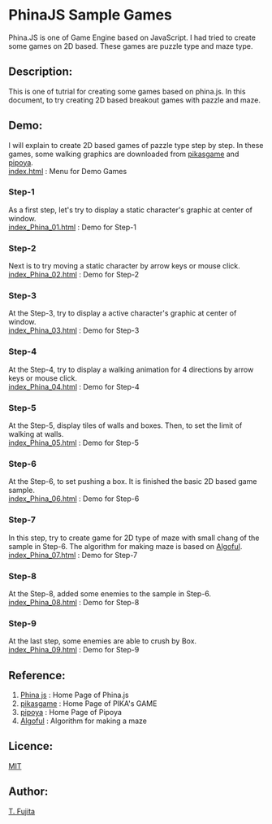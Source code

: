# PhinaJS Sample Games
Phina.JS is one of Game Engine based on JavaScript. I had tried to create some games on 2D based. These games are puzzle type and maze type.
## Description:
This is one of tutrial for creating some games based on phina.js. In this document, to try creating 2D based breakout games with pazzle and maze. 
## Demo:
I will explain to create 2D based games of pazzle type step by step. In these games, some walking graphics are downloaded from  [pikasgame](https://dorapika.wixsite.com/pikasgame) and [pipoya](http://blog.pipoya.net/).  
[index.html](https://to-fujita.github.io/PhinaJS_Sample_Games/index.html) : Menu for Demo Games
### Step-1
As a first step, let's try to display a static character's graphic at center of window.  
[index_Phina_01.html](https://to-fujita.github.io/PhinaJS_Sample_Games/index_Phina_01.html) : Demo for Step-1
### Step-2
Next is to try moving a static character by arrow keys or mouse click.  
[index_Phina_02.html](https://to-fujita.github.io/PhinaJS_Sample_Games/index_Phina_02.html) : Demo for Step-2
### Step-3
At the Step-3, try to display a active character's graphic at center of window.  
[index_Phina_03.html](https://to-fujita.github.io/PhinaJS_Sample_Games/index_Phina_03.html) : Demo for Step-3
### Step-4
At the Step-4, try to display a walking animation for 4 directions by arrow keys or mouse click.  
[index_Phina_04.html](https://to-fujita.github.io/PhinaJS_Sample_Games/index_Phina_04.html) : Demo for Step-4
### Step-5
At the Step-5, display tiles of walls and boxes. Then, to set the limit of walking at walls.  
[index_Phina_05.html](https://to-fujita.github.io/PhinaJS_Sample_Games/index_Phina_05.html) : Demo for Step-5
### Step-6
At the Step-6, to set pushing a box. It is finished the basic 2D based game sample.  
[index_Phina_06.html](https://to-fujita.github.io/PhinaJS_Sample_Games/index_Phina_06.html) : Demo for Step-6
### Step-7
In this step, try to create game for 2D type of maze with small chang of the sample in Step-6. The algorithm for making maze is based on [Algoful](http://algoful.com/Archive/Algorithm/MazeDig).  
[index_Phina_07.html](https://to-fujita.github.io/PhinaJS_Sample_Games/index_Phina_07.html) : Demo for Step-7
### Step-8
At the Step-8, added some enemies to the sample in Step-6.  
[index_Phina_08.html](https://to-fujita.github.io/PhinaJS_Sample_Games/index_Phina_08.html) : Demo for Step-8
### Step-9
At the last step, some enemies are able to crush by Box.  
[index_Phina_09.html](https://to-fujita.github.io/PhinaJS_Sample_Games/index_Phina_09.html) : Demo for Step-9
## Reference:
1. [Phina js](https://phinajs.com/) : Home Page of Phina.js  
2. [pikasgame](https://dorapika.wixsite.com/pikasgame) : Home Page of PIKA's GAME  
3. [pipoya](http://blog.pipoya.net/) : Home Page of Pipoya  
4. [Algoful](http://algoful.com/Archive/Algorithm/MazeDig) : Algorithm for making a maze  
## Licence:
[MIT](https://github.com/tcnksm/tool/blob/master/LICENCE)
## Author:
[T. Fujita](https://github.com/T-Fujita)
